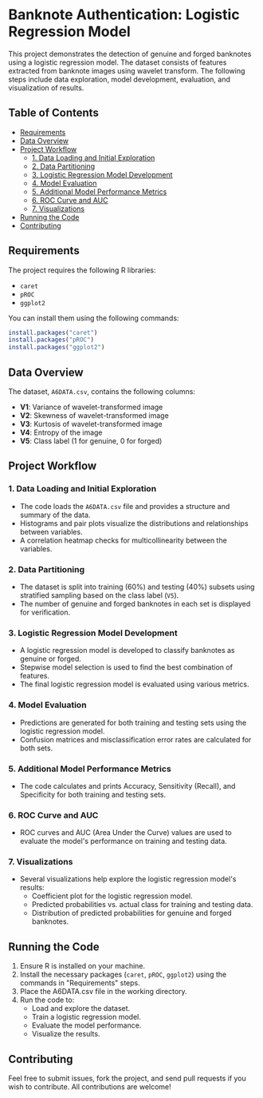 # Banknote Authentication: Logistic Regression Model

This project demonstrates the detection of genuine and forged banknotes using a logistic regression model. The dataset consists of features extracted from banknote images using wavelet transform. The following steps include data exploration, model development, evaluation, and visualization of results.

## Table of Contents

- [Requirements](#requirements)
- [Data Overview](#data-overview)
- [Project Workflow](#project-workflow)
  - [1. Data Loading and Initial Exploration](#1-data-loading-and-initial-exploration)
  - [2. Data Partitioning](#2-data-partitioning)
  - [3. Logistic Regression Model Development](#3-logistic-regression-model-development)
  - [4. Model Evaluation](#4-model-evaluation)
  - [5. Additional Model Performance Metrics](#5-additional-model-performance-metrics)
  - [6. ROC Curve and AUC](#6-roc-curve-and-auc)
  - [7. Visualizations](#7-visualizations)
- [Running the Code](#running-the-code)
- [Contributing](#contributing)

## Requirements

The project requires the following R libraries:

- `caret`
- `pROC`
- `ggplot2`

You can install them using the following commands:

```r
install.packages("caret")
install.packages("pROC")
install.packages("ggplot2")
```

## Data Overview

The dataset, `A6DATA.csv`, contains the following columns:

* **V1**: Variance of wavelet-transformed image
* **V2**: Skewness of wavelet-transformed image
* **V3**: Kurtosis of wavelet-transformed image
* **V4**: Entropy of the image
* **V5**: Class label (1 for genuine, 0 for forged)

## Project Workflow

### 1. Data Loading and Initial Exploration

* The code loads the `A6DATA.csv` file and provides a structure and summary of the data.
* Histograms and pair plots visualize the distributions and relationships between variables.
* A correlation heatmap checks for multicollinearity between the variables.

### 2. Data Partitioning

* The dataset is split into training (60%) and testing (40%) subsets using stratified sampling based on the class label (`V5`).
* The number of genuine and forged banknotes in each set is displayed for verification.

### 3. Logistic Regression Model Development

* A logistic regression model is developed to classify banknotes as genuine or forged.
* Stepwise model selection is used to find the best combination of features.
* The final logistic regression model is evaluated using various metrics.

### 4. Model Evaluation

* Predictions are generated for both training and testing sets using the logistic regression model.
* Confusion matrices and misclassification error rates are calculated for both sets.

### 5. Additional Model Performance Metrics

* The code calculates and prints Accuracy, Sensitivity (Recall), and Specificity for both training and testing sets.

### 6. ROC Curve and AUC

* ROC curves and AUC (Area Under the Curve) values are used to evaluate the model's performance on training and testing data.

### 7. Visualizations

* Several visualizations help explore the logistic regression model's results:
    * Coefficient plot for the logistic regression model.
    * Predicted probabilities vs. actual class for training and testing data.
    * Distribution of predicted probabilities for genuine and forged banknotes.

## Running the Code

1. Ensure R is installed on your machine.
2. Install the necessary packages (`caret`, `pROC`, `ggplot2`) using the commands in "Requirements" steps.
3. Place the A6DATA.csv file in the working directory.
4. Run the code to:
    * Load and explore the dataset.
    * Train a logistic regression model.
    * Evaluate the model performance.
    * Visualize the results.
  
## Contributing
Feel free to submit issues, fork the project, and send pull requests if you wish to contribute. All contributions are welcome!  